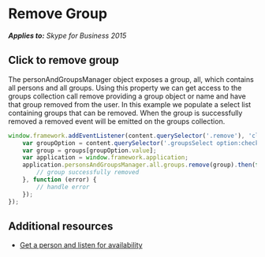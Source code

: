 
# Remove Group


 _**Applies to:** Skype for Business 2015_

## Click to remove group

The personAndGroupsManager object exposes a group, all, which contains all persons and all groups.  Using this property we can get access to the groups collection call remove providing a group object or name and have that group removed from the user.  In this example we populate a select list containing groups that can be removed.  When the group is successfully removed a removed event will be emitted on the groups collection.

```js
window.framework.addEventListener(content.querySelector('.remove'), 'click', function () {
    var groupOption = content.querySelector('.groupsSelect option:checked');
    var group = groups[groupOption.value];
    var application = window.framework.application;
    application.personsAndGroupsManager.all.groups.remove(group).then(function () {
        // group successfully removed
    }, function (error) {
        // handle error
    });
});
```

## Additional resources

- <a href="https://msdnstage.redmond.corp.microsoft.com/skype/websdk/docs/ListenForAvailability?branch=ajkher/project-shakespeare" target="">Get a person and listen for availability</a>

